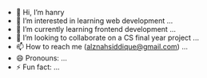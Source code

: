- 👋 Hi, I’m hanry
- 👀 I’m interested in learning web development ...
- 🌱 I’m currently learning frontend development ...
- 💞️ I’m looking to collaborate on a CS final year project ...
- 📫 How to reach me (alznahsiddique@gmail.com) ...
- 😄 Pronouns: ...
- ⚡ Fun fact: ...

<!---
uyftfyuyfuk/uyftfyuyfuk is a ✨ special ✨ repository because its `README.md` (this file) appears on your GitHub profile.
You can click the Preview link to take a look at your changes.
--->
